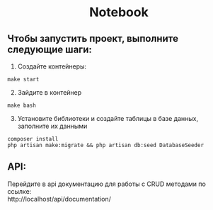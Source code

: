 <h1 align="center">Notebook</h1>
<h2> Чтобы запустить проект, выполните следующие шаги:</h2>

1. Создайте контейнеры:

```make start```

2. Зайдите в контейнер

```make bash```

3. Установите библиотеки и создайте таблицы в базе данных, заполните их данными

``` composer install ``` <br>
```php artisan make:migrate && php artisan db:seed DatabaseSeeder```


<h2>API:</h2>

Перейдите в api документацию для работы с CRUD методами по ссылке: <br>
http://localhost/api/documentation/

